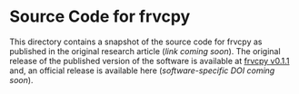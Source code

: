 # Source Code for frvcpy

This directory contains a snapshot of the source code for frvcpy as published in the original research article (_link coming soon_). The original release of the published version of the software is available at [frvcpy v0.1.1](https://github.com/e-VRO/frvcpy/releases/tag/v0.1.1) and, an official release is available here (_software-specific DOI coming soon_).
